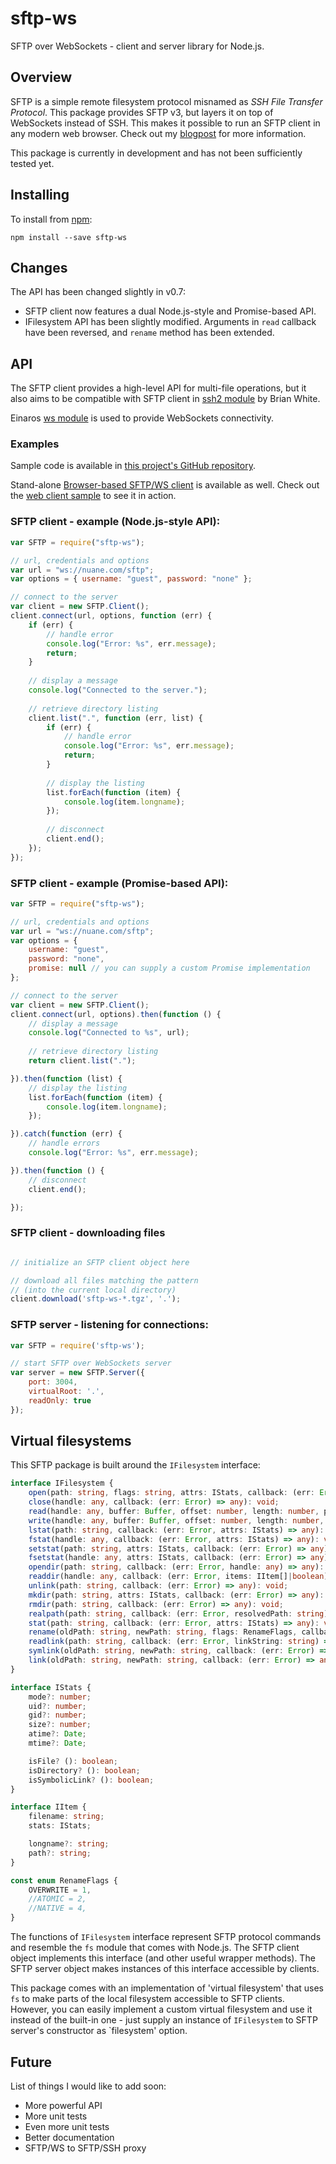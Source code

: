 sftp-ws
=======

SFTP over WebSockets - client and server library for Node.js.

## Overview

SFTP is a simple remote filesystem protocol misnamed as *SSH File Transfer Protocol*. This package provides SFTP v3, but layers it on top of WebSockets instead of SSH.
This makes it possible to run an SFTP client in any modern web browser.
Check out my [blogpost](https://lukas.pokorny.eu/sftp-over-websockets/) for more information.

This package is currently in development and has not been sufficiently tested yet.

## Installing

To install from [npm](https://www.npmjs.com/package/sftp-ws):

```shell
npm install --save sftp-ws
```

## Changes

The API has been changed slightly in v0.7:
- SFTP client now features a dual Node.js-style and Promise-based API.
- IFilesystem API has been slightly modified. Arguments in `read` callback have been reversed, and `rename` method has been extended.

## API

The SFTP client provides a high-level API for multi-file operations, but it also aims to be compatible with SFTP client in [ssh2 module](https://github.com/mscdex/ssh2) by Brian White.

Einaros [ws module](https://github.com/einaros/ws) is used to provide WebSockets connectivity.

### Examples

Sample code is available in [this project's GitHub repository](https://github.com/lukaaash/sftp-ws/tree/master/examples).

Stand-alone [Browser-based SFTP/WS client](https://nuane.com/sftp.js) is available as well. Check out the [web client sample](https://github.com/lukaaash/sftp-ws/tree/master/examples/web-client) to see it in action.

### SFTP client - example (Node.js-style API):

```javascript
var SFTP = require("sftp-ws");

// url, credentials and options
var url = "ws://nuane.com/sftp";
var options = { username: "guest", password: "none" };

// connect to the server
var client = new SFTP.Client();
client.connect(url, options, function (err) {
    if (err) {
        // handle error
        console.log("Error: %s", err.message);
        return;
    }
    
    // display a message
    console.log("Connected to the server.");
    
    // retrieve directory listing
    client.list(".", function (err, list) {
        if (err) {
            // handle error
            console.log("Error: %s", err.message);
            return;
        }
        
        // display the listing
        list.forEach(function (item) {
            console.log(item.longname);
        });
        
        // disconnect
        client.end();
    });
});
```

### SFTP client - example (Promise-based API):

```javascript
var SFTP = require("sftp-ws");

// url, credentials and options
var url = "ws://nuane.com/sftp";
var options = {
    username: "guest",
    password: "none",
    promise: null // you can supply a custom Promise implementation
};

// connect to the server
var client = new SFTP.Client();
client.connect(url, options).then(function () {
    // display a message
    console.log("Connected to %s", url);
    
    // retrieve directory listing
    return client.list(".");

}).then(function (list) {
    // display the listing
    list.forEach(function (item) {
        console.log(item.longname);
    });

}).catch(function (err) {
    // handle errors
    console.log("Error: %s", err.message);

}).then(function () {
    // disconnect
    client.end();

});
```

### SFTP client - downloading files

```javascript

// initialize an SFTP client object here

// download all files matching the pattern
// (into the current local directory)
client.download('sftp-ws-*.tgz', '.');
```

### SFTP server - listening for connections:

```javascript
var SFTP = require('sftp-ws');

// start SFTP over WebSockets server
var server = new SFTP.Server({
    port: 3004,
    virtualRoot: '.',
    readOnly: true
});
```

## Virtual filesystems

This SFTP package is built around the `IFilesystem` interface:

```typescript
interface IFilesystem {
    open(path: string, flags: string, attrs: IStats, callback: (err: Error, handle: any) => any): void;
    close(handle: any, callback: (err: Error) => any): void;
    read(handle: any, buffer: Buffer, offset: number, length: number, position: number, callback: (err: Error, buffer: Buffer, bytesRead: number) => any): void;
    write(handle: any, buffer: Buffer, offset: number, length: number, position: number, callback: (err: Error) => any): void;
    lstat(path: string, callback: (err: Error, attrs: IStats) => any): void;
    fstat(handle: any, callback: (err: Error, attrs: IStats) => any): void;
    setstat(path: string, attrs: IStats, callback: (err: Error) => any): void;
    fsetstat(handle: any, attrs: IStats, callback: (err: Error) => any): void;
    opendir(path: string, callback: (err: Error, handle: any) => any): void;
    readdir(handle: any, callback: (err: Error, items: IItem[]|boolean) => any): void;
    unlink(path: string, callback: (err: Error) => any): void;
    mkdir(path: string, attrs: IStats, callback: (err: Error) => any): void;
    rmdir(path: string, callback: (err: Error) => any): void;
    realpath(path: string, callback: (err: Error, resolvedPath: string) => any): void;
    stat(path: string, callback: (err: Error, attrs: IStats) => any): void;
    rename(oldPath: string, newPath: string, flags: RenameFlags, callback: (err: Error) => any): void;
    readlink(path: string, callback: (err: Error, linkString: string) => any): void;
    symlink(oldPath: string, newPath: string, callback: (err: Error) => any): void;
    link(oldPath: string, newPath: string, callback: (err: Error) => any): void;
}

interface IStats {
    mode?: number;
    uid?: number;
    gid?: number;
    size?: number;
    atime?: Date;
    mtime?: Date;

    isFile? (): boolean;
    isDirectory? (): boolean;
    isSymbolicLink? (): boolean;
}

interface IItem {
    filename: string;
    stats: IStats;

    longname?: string;
    path?: string;
}

const enum RenameFlags {
    OVERWRITE = 1,
    //ATOMIC = 2,
    //NATIVE = 4,
}
```

The functions of `IFilesystem` interface represent SFTP protocol commands and resemble the `fs` module that comes with Node.js.
The SFTP client object implements this interface (and other useful wrapper methods).
The SFTP server object makes instances of this interface accessible by clients.

This package comes with an implementation of 'virtual filesystem' that uses `fs` to make parts of the local filesystem accessible to SFTP clients.
However, you can easily implement a custom virtual filesystem and use it instead of the built-in one - just supply an instance of `IFilesystem` to SFTP server's constructor as `filesystem' option.

## Future

List of things I would like to add soon:

- More powerful API
- More unit tests
- Even more unit tests
- Better documentation
- SFTP/WS to SFTP/SSH proxy
